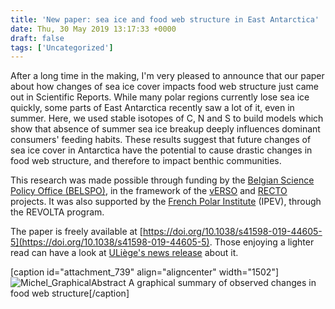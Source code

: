 ```yaml
---
title: 'New paper: sea ice and food web structure in East Antarctica'
date: Thu, 30 May 2019 13:17:33 +0000
draft: false
tags: ['Uncategorized']
---
```


After a long time in the making, I'm very pleased to announce that our paper about how changes of sea ice cover impacts food web structure just came out in Scientific Reports. While many polar regions currently lose sea ice quickly, some parts of East Antarctica recently saw a lot of it, even in summer. Here, we used stable isotopes of C, N and S to build models which show that absence of summer sea ice breakup deeply influences dominant consumers' feeding habits. These results suggest that future changes of sea ice cover in Antarctica have the potential to cause drastic changes in food web structure, and therefore to impact benthic communities.

This research was made possible through funding by the [Belgian Science Policy Office (BELSPO)](https://www.belspo.be/), in the framework of the [vERSO](https://www.belspo.be/belspo/brain-be/projects/vERSO_en.pdf) and [RECTO](https://www.naturalsciences.be/en/science/do/98/scientific-research/research-projects/project/6210) projects. It was also supported by the [French Polar Institute](https://www.institut-polaire.fr/language/en/) (IPEV), through the REVOLTA program.

The paper is freely available at [https://doi.org/10.1038/s41598-019-44605-5](https://doi.org/10.1038/s41598-019-44605-5). Those enjoying a lighter read can have a look at [ULiège's news release](https://www.sciences.uliege.be/cms/c_5170884/en/sea-ice-cover-increase-is-changing-the-invertebrates-feeding-habits) about it.

\[caption id="attachment\_739" align="aligncenter" width="1502"\]![Michel_GraphicalAbstract](https://loicnmichel.files.wordpress.com/2019/05/michel_graphicalabstract.jpg) A graphical summary of observed changes in food web structure\[/caption\]